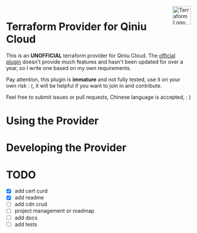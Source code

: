 <a href="https://terraform.io">
    <img src="https://cdn.rawgit.com/hashicorp/terraform-website/master/content/source/assets/images/logo-hashicorp.svg" alt="Terraform Logo" title="Terraform" align="right" height="50" />
</a>

# Terraform Provider for Qiniu Cloud

This is an **UNOFFICIAL** terraform provider for Qiniu Cloud. The [official plugin](https://github.com/qiniu/terraform-provider-qiniu) doesn't provide much features and hasn't been updated for over a year, so I write one based on my own requirements.

Pay attention, this plugin is **immature** and not fully tested, use it on your own risk : (, it will be helpful if you want to join in and contribute.

Feel free to submit issues or pull requests, Chinese language is accepted, : )

# Using the Provider

# Developing the Provider

# TODO
- [x] add cert curd
- [x] add readme
- [ ] add cdn crud
- [ ] project management or roadmap
- [ ] add docs
- [ ] add tests
